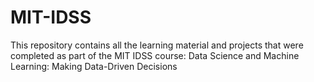 # MIT-IDSS
This repository contains all the learning material and projects that were completed as part of the MIT IDSS course:
Data Science and Machine Learning: Making Data-Driven Decisions  
